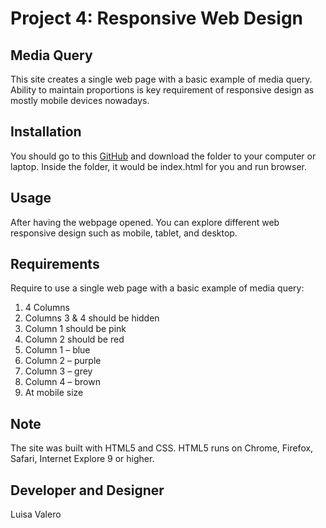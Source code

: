 # Project 4: Responsive Web Design
## Media Query

This site creates a single web page with a basic example of media query. Ability to maintain proportions is key requirement of responsive design as mostly mobile devices nowadays.

## Installation

You should go to this [GitHub](https://github.com/luisavm/Valero_Luisa_1056_Project4.git) and download the folder to your computer or laptop. Inside the folder, it would be index.html for you and run browser. 

## Usage

After having the webpage opened. You can explore different web responsive design such as mobile, tablet, and desktop.

## Requirements

Require to use a single web page with a basic example of media query:

1. 4 Columns
2. Columns 3 & 4 should be hidden
3. Column 1 should be pink
4. Column 2 should be red
5. Column 1 – blue
6. Column 2 – purple
7. Column 3 – grey 
8. Column 4 – brown
9. At mobile size

## Note

The site was built with HTML5 and CSS. HTML5 runs on Chrome, Firefox, Safari, Internet Explore 9 or higher.

## Developer and Designer
Luisa Valero